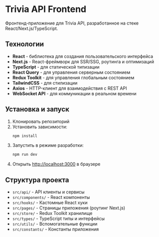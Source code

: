 # Trivia API Frontend

Фронтенд-приложение для Trivia API, разработанное на стеке React/Next.js/TypeScript.

## Технологии

- **React** - библиотека для создания пользовательского интерфейса
- **Next.js** - React-фреймворк для SSR/SSG, роутинга и оптимизаций
- **TypeScript** - для статической типизации
- **React Query** - для управления серверным состоянием
- **Redux Toolkit** - для управления глобальным состоянием
- **TailwindCSS** - для стилизации
- **Axios** - HTTP-клиент для взаимодействия с REST API
- **WebSocket API** - для коммуникации в реальном времени

## Установка и запуск

1. Клонировать репозиторий
2. Установить зависимости:
   ```bash
   npm install
   ```
3. Запустить в режиме разработки:
   ```bash
   npm run dev
   ```
4. Открыть [http://localhost:3000](http://localhost:3000) в браузере

## Структура проекта

- `src/api/` - API клиенты и сервисы
- `src/components/` - React компоненты
- `src/hooks/` - Кастомные React хуки
- `src/pages/` - Страницы приложения (роутинг Next.js)
- `src/store/` - Redux Toolkit хранилище
- `src/types/` - TypeScript типы и интерфейсы
- `src/utils/` - Вспомогательные функции
- `src/constants/` - Константы приложения 